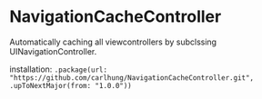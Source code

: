 # NavigationCacheController

Automatically caching all viewcontrollers by subclssing UINavigationController.

installation:
`.package(url: "https://github.com/carlhung/NavigationCacheController.git", .upToNextMajor(from: "1.0.0"))`
